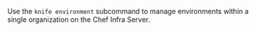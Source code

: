 Use the `knife environment` subcommand to manage environments within a
single organization on the Chef Infra Server.